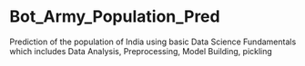 # Bot_Army_Population_Pred
Prediction of the population of India using basic Data Science Fundamentals which includes Data Analysis, Preprocessing, Model Building, pickling 
